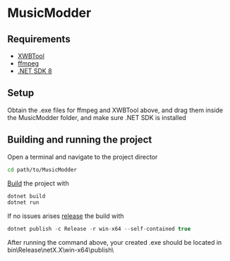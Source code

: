 # MusicModder
## Requirements<br>
* [XWBTool](https://github.com/microsoft/DirectXTK/wiki/XWBTool)
* [ffmpeg](https://www.gyan.dev/ffmpeg/builds/)
* [.NET SDK 8](https://dotnet.microsoft.com/en-us/download)
## Setup
Obtain the .exe files for ffmpeg and XWBTool above, and drag them inside the MusicModder folder, and make sure .NET SDK is installed

## Building and running the project
Open a terminal and navigate to the project director 
```sh
cd path/to/MusicModder
```
[Build](https://learn.microsoft.com/en-us/dotnet/core/tools/dotnet-build) the project with
```csharp
dotnet build
dotnet run
```
If no issues arises [release](https://learn.microsoft.com/en-us/dotnet/core/tools/dotnet-publish) the build with
```csharp
dotnet publish -c Release -r win-x64 --self-contained true
```
After running the command above, your created .exe should be located in bin\Release\netX.X\win-x64\publish\

